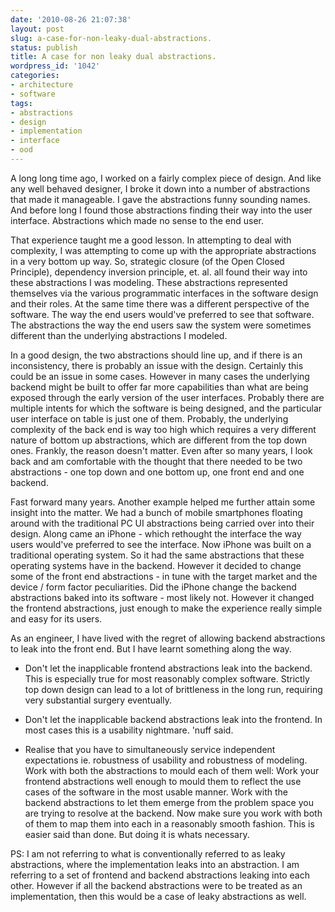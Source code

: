 ```yaml
---
date: '2010-08-26 21:07:38'
layout: post
slug: a-case-for-non-leaky-dual-abstractions.
status: publish
title: A case for non leaky dual abstractions.
wordpress_id: '1042'
categories:
- architecture
- software
tags:
- abstractions
- design
- implementation
- interface
- ood
---
```


A long long time ago, I worked on a fairly complex piece of design. And like any well behaved designer, I broke it down into a number of abstractions that made it manageable. I gave the abstractions funny sounding names. And before long I found those abstractions finding their way into the user interface. Abstractions which made no sense to the end user. 

That experience taught me a good lesson. In attempting to deal with complexity, I was attempting to come up with the appropriate abstractions in a very bottom up way. So, strategic closure (of the Open Closed Principle), dependency inversion principle, et. al. all found their way into these abstractions I was modeling. These abstractions represented themselves via the various programmatic interfaces in the software design and their roles. At the same time there was a different perspective of the software. The way the end users would've preferred to see that software. The abstractions the way the end users saw the system were sometimes different than the underlying abstractions I modeled. 

In a good design, the two abstractions should line up, and if there is an inconsistency, there is probably an issue with the design. Certainly this could be an issue in some cases. However in many cases the underlying backend might be built to offer far more capabilities than what are being exposed through the early version of the user interfaces. Probably there are multiple intents for which the software is being designed, and the particular user interface on table is just one of them. Probably, the underlying complexity of the back end is way too high which requires a very different nature of bottom up abstractions, which are different from the top down ones. Frankly, the reason doesn't matter. Even after so many years, I look back and am comfortable with the thought that there needed to be two abstractions - one top down and one bottom up, one front end and one backend.

Fast forward many years. Another example helped me further attain some insight into the matter. We had a bunch of mobile smartphones floating around with the traditional PC UI abstractions being carried over into their design. Along came an iPhone - which rethought the interface the way users would've preferred to see the interface. Now iPhone was built on a traditional operating system. So it had the same abstractions that these operating systems have in the backend. However it decided to change some of the front end abstractions - in tune with the target market and the device / form factor peculiarities. Did the iPhone change the backend abstractions baked into its software - most likely not. However it changed the frontend abstractions, just enough to make the experience really simple and easy for its users.

As an engineer, I have lived with the regret of allowing backend abstractions to leak into the front end. But I have learnt something along the way. 




	
  * Don't let the inapplicable frontend abstractions leak into the backend. This is especially true for most reasonably complex software. Strictly top down design can lead to a lot of brittleness in the long run, requiring very substantial surgery eventually.

	
  * Don't let the inapplicable backend abstractions leak into the frontend. In most cases this is a usability nightmare. 'nuff said.

	
  * Realise that you have to simultaneously service independent expectations ie. robustness of usability and robustness of modeling. Work with both the abstractions to mould each of them well: Work your frontend abstractions well enough to mould them to reflect the use cases of the software in the most usable manner.  Work with the backend abstractions to let them emerge from the problem space you are trying to resolve at the backend. Now make sure you work with both of them to map them into each in a reasonably smooth fashion. This is easier said than done. But doing it is whats necessary.



PS: I am not referring to what is conventionally referred to as leaky abstractions, where the implementation leaks into an abstraction. I am referring to a set of frontend and backend abstractions leaking into each other. However if all the backend abstractions were to be treated as an implementation, then this would be a case of leaky abstractions as well.



